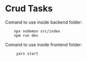 # Crud Tasks

Comand to use inside backend folder:

```
    npx nodemon src/index
    npm run dev
```

Comand to use inside frontend folder:

```
     yarn start
```

